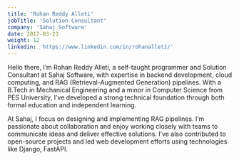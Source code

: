 ```yaml
---
title: 'Rohan Reddy Alleti'
jobTitle: 'Solution Consultant'
company: 'Sahaj Software'
date: 2017-03-23
weight: 12
linkedin: 'https://www.linkedin.com/in/rohanalleti/'
---
```


Hello there, I’m Rohan Reddy Alleti, a self-taught programmer and Solution Consultant at Sahaj Software, with expertise in backend development, cloud computing, and RAG (Retrieval-Augmented Generation) pipelines. With a B.Tech in Mechanical Engineering and a minor in Computer Science from PES University, I’ve developed a strong technical foundation through both formal education and independent learning.

At Sahaj, I focus on designing and implementing RAG pipelines. I’m passionate about collaboration and enjoy working closely with teams to communicate ideas and deliver effective solutions. I’ve also contributed to open-source projects and led web development efforts using technologies like Django, FastAPI.
